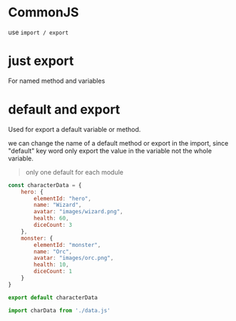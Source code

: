 # CommonJS
use `import / export`

# just export
For named method and variables

# default and export
Used for export a default variable or method.

we can change the name of a default method or export in the import, since "default" key word only export the value in the variable not the whole variable.

> only one default for each module

```js
const characterData = {
    hero: {
        elementId: "hero",
        name: "Wizard",
        avatar: "images/wizard.png",
        health: 60,
        diceCount: 3
    },
    monster: {
        elementId: "monster",
        name: "Orc",
        avatar: "images/orc.png",
        health: 10,
        diceCount: 1
    }
}

export default characterData
```
```js
import charData from './data.js'
```